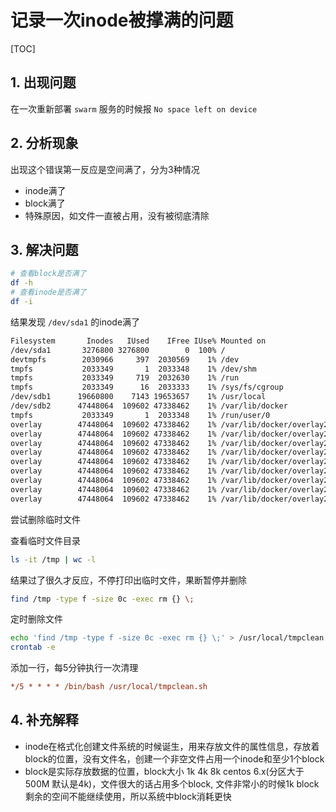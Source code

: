 # 记录一次inode被撑满的问题

[TOC]

## 1. 出现问题

在一次重新部署 `swarm` 服务的时候报 `No space left on device`

## 2. 分析现象

出现这个错误第一反应是空间满了，分为3种情况

- inode满了
- block满了
- 特殊原因，如文件一直被占用，没有被彻底清除

## 3. 解决问题

```sh
# 查看block是否满了
df -h
# 查看inode是否满了
df -i
```

结果发现 `/dev/sda1` 的inode满了

```sh
Filesystem       Inodes   IUsed    IFree IUse% Mounted on
/dev/sda1       3276800 3276800        0  100% /
devtmpfs        2030966     397  2030569    1% /dev
tmpfs           2033349       1  2033348    1% /dev/shm
tmpfs           2033349     719  2032630    1% /run
tmpfs           2033349      16  2033333    1% /sys/fs/cgroup
/dev/sdb1      19660800    7143 19653657    1% /usr/local
/dev/sdb2      47448064  109602 47338462    1% /var/lib/docker
tmpfs           2033349       1  2033348    1% /run/user/0
overlay        47448064  109602 47338462    1% /var/lib/docker/overlay2/b0db4ebc4d91cb9793a06b21d80665361b12ec36b3682b3b2d3b823d3cf87a38/merged
overlay        47448064  109602 47338462    1% /var/lib/docker/overlay2/1d8e01c2aed1bb35cd05380b1f4a685fad97fa079977d90cc67a7f16a1a02e70/merged
overlay        47448064  109602 47338462    1% /var/lib/docker/overlay2/48db73ebdb51400a3d8340065f287e446492f33e3902e73ba9c6aab0a53316a9/merged
overlay        47448064  109602 47338462    1% /var/lib/docker/overlay2/e11432d2296ebedd11824674798ddd2e576d9d9afb3237a9cd2ab090923e9dfb/merged
overlay        47448064  109602 47338462    1% /var/lib/docker/overlay2/776ea82e054c7b89cb684bda8d6fb423be84c267c27bf9bb8e7c1c9ef2534e64/merged
overlay        47448064  109602 47338462    1% /var/lib/docker/overlay2/4b476389c034820b1b726ac6164b429690f2e987d567fd1ba03bb07264d874c4/merged
overlay        47448064  109602 47338462    1% /var/lib/docker/overlay2/41b88172cd4f4925c5165721d37537e736d3a208dcb20810a9b2992f855ba3b4/merged
overlay        47448064  109602 47338462    1% /var/lib/docker/overlay2/a27b1175e4ea60f7712ecf91ca54f3dc89412b5c0aef9e9dd1e6186b610063b8/merged
overlay        47448064  109602 47338462    1% /var/lib/docker/overlay2/e83b0d1b604090f0448c6a30f1a20613f1e733cf1b3fe26e76ec95803f2d4b47/merged
```

尝试删除临时文件

查看临时文件目录

```sh
ls -it /tmp | wc -l
```

结果过了很久才反应，不停打印出临时文件，果断暂停并删除

```sh
find /tmp -type f -size 0c -exec rm {} \;
```

定时删除文件

```sh
echo 'find /tmp -type f -size 0c -exec rm {} \;' > /usr/local/tmpclean.sh
crontab -e
```

添加一行，每5分钟执行一次清理

```ini
*/5 * * * * /bin/bash /usr/local/tmpclean.sh
```

## 4. 补充解释

- inode在格式化创建文件系统的时候诞生，用来存放文件的属性信息，存放着block的位置，没有文件名，创建一个非空文件占用一个inode和至少1个block
- block是实际存放数据的位置，block大小 1k 4k 8k centos 6.x(分区大于500M 默认是4k)，文件很大的话占用多个block, 文件非常小的时候1k block剩余的空间不能继续使用，所以系统中block消耗更快
